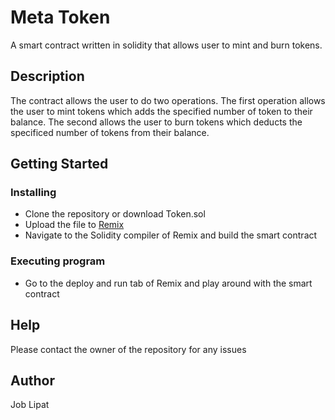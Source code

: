 # Meta Token

A smart contract written in solidity that allows user to mint and burn tokens.

## Description

The contract allows the user to do two operations. The first operation allows the user to mint tokens which adds the specified number of token to their balance. The second allows the user to burn tokens which deducts the specificed number of tokens from their balance.

## Getting Started

### Installing

* Clone the repository or download Token.sol
* Upload the file to [Remix](https://remix.ethereum.org/)
* Navigate to the Solidity compiler of Remix and build the smart contract

### Executing program

* Go to the deploy and run tab of Remix and play around with the smart contract

## Help

Please contact the owner of the repository for any issues

## Author

Job Lipat

